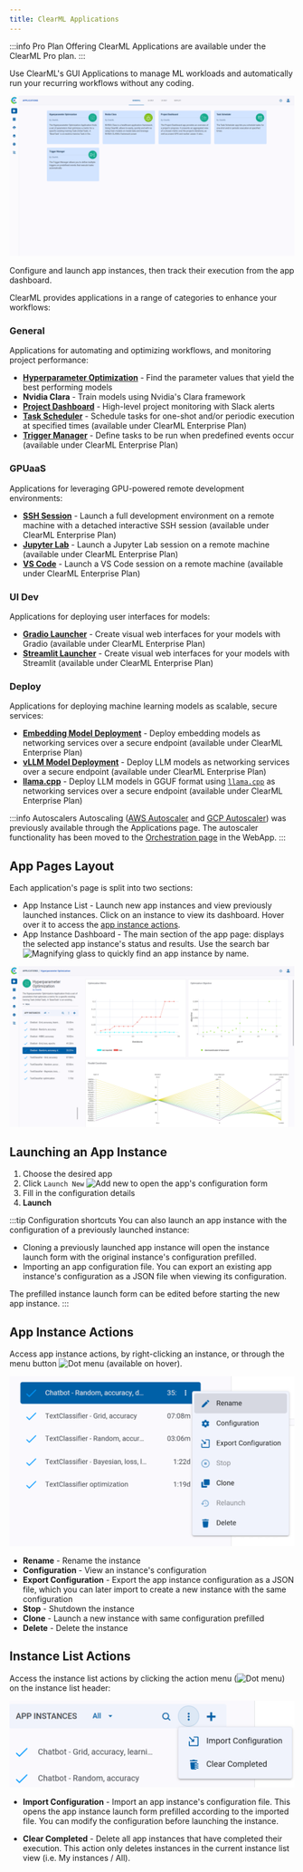 ```yaml
---
title: ClearML Applications
---
```


:::info Pro Plan Offering
ClearML Applications are available under the ClearML Pro plan.
:::

Use ClearML's GUI Applications to manage ML workloads and automatically run your recurring workflows without any coding. 

![Apps page](../../img/apps_overview_page.png)

Configure and launch app instances, then track their execution from the app dashboard.

ClearML provides applications in a range of categories to enhance your workflows: 

### General
Applications for automating and optimizing workflows, and monitoring project performance:
* [**Hyperparameter Optimization**](apps_hpo.md) - Find the parameter values that yield the best performing models
* **Nvidia Clara** - Train models using Nvidia's Clara framework
* [**Project Dashboard**](apps_dashboard.md) - High-level project monitoring with Slack alerts
* [**Task Scheduler**](apps_task_scheduler.md) - Schedule tasks for one-shot and/or periodic execution at specified times (available under ClearML Enterprise Plan)
* [**Trigger Manager**](apps_trigger_manager.md) - Define tasks to be run when predefined events occur (available under ClearML Enterprise Plan)
 
### GPUaaS
Applications for leveraging GPU-powered remote development environments:
* [**SSH Session**](apps_ssh_session.md) - Launch a full development environment on a remote machine with a 
detached interactive SSH session (available under ClearML Enterprise Plan)
* [**Jupyter Lab**](apps_jupyter_lab.md) - Launch a Jupyter Lab session on a remote machine (available under ClearML Enterprise Plan)
* [**VS Code**](apps_vscode.md) - Launch a VS Code session on a remote machine (available under ClearML Enterprise Plan)

### UI Dev
Applications for deploying user interfaces for models:
* [**Gradio Launcher**](apps_gradio.md) - Create visual web interfaces for your models with Gradio (available under ClearML Enterprise Plan)
* [**Streamlit Launcher**](apps_streamlit.md) - Create visual web interfaces for your models with Streamlit (available under ClearML Enterprise Plan)

### Deploy
Applications for deploying machine learning models as scalable, secure services:
* [**Embedding Model Deployment**](apps_embed_model_deployment.md) - Deploy embedding models as networking services over a secure endpoint (available under ClearML Enterprise Plan)
* [**vLLM Model Deployment**](apps_model_deployment.md) - Deploy LLM models as networking services over a secure endpoint (available under ClearML Enterprise Plan)
* [**llama.cpp**](apps_llama_deployment.md) - Deploy LLM models in GGUF format using [`llama.cpp`](https://github.com/ggerganov/llama.cpp) as networking services over a secure endpoint (available under ClearML Enterprise Plan)

:::info Autoscalers
Autoscaling ([AWS Autoscaler](apps_aws_autoscaler.md) and [GCP Autoscaler](apps_gcp_autoscaler.md))
was previously available through the Applications page. The autoscaler functionality has been moved to the [Orchestration page](https://app.clear.ml/workers-and-queues/autoscalers) 
in the WebApp. 
:::

## App Pages Layout
Each application's page is split into two sections:
* App Instance List - Launch new app instances and view previously launched instances. Click on an instance to view its 
  dashboard. Hover over it to access the [app instance actions](#app-instance-actions).
* App Instance Dashboard - The main section of the app page: displays the selected app instance's status and results.
  Use the search bar <img src="/docs/latest/icons/ico-search.svg" alt="Magnifying glass" className="icon size-md space-sm" /> 
  to quickly find an app instance by name.

![App format](../../img/apps_format_overview.png)

## Launching an App Instance

1. Choose the desired app
1. Click `Launch New` <img src="/docs/latest/icons/ico-add.svg" alt="Add new" className="icon size-md space-sm" /> to open the app's configuration form
1. Fill in the configuration details
1. **Launch**

:::tip Configuration shortcuts
You can also launch an app instance with the configuration of a previously launched instance:
* Cloning a previously launched app instance will open the instance launch form with the original instance's configuration 
  prefilled.
* Importing an app configuration file. You can export an existing app instance's configuration as a JSON file when 
  viewing its configuration.

The prefilled instance launch form can be edited before starting the new app instance. 
:::
  
## App Instance Actions
Access app instance actions, by right-clicking an instance, or through the menu button <img src="/docs/latest/icons/ico-dots-v-menu.svg" alt="Dot menu" className="icon size-md space-sm" /> (available on hover).

![App context menu](../../img/app_context_menu.png)

* **Rename** - Rename the instance 
* **Configuration** - View an instance's configuration 
* **Export Configuration** - Export the app instance configuration as a JSON file, which you can later import to create 
  a new instance with the same configuration   
* **Stop** - Shutdown the instance
* **Clone** - Launch a new instance with same configuration prefilled
* **Delete** - Delete the instance

## Instance List Actions 

Access the instance list actions by clicking the action menu (<img src="/docs/latest/icons/ico-dots-v-menu.svg" alt="Dot menu" className="icon size-md space-sm" />) 
on the instance list header:

![Instance list actions](../../img/apps_instance_list_actions.png)

* **Import Configuration** - Import an app instance's configuration file. This opens the app instance launch form
  prefilled according to the imported file. You can modify the configuration before launching the instance.  

* **Clear Completed** - Delete all app instances that have completed their execution. This action only 
deletes instances in the current instance list view (i.e. My instances / All).

